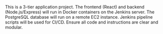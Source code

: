 <!-- Use this file to provide workspace-specific custom instructions to Copilot. For more details, visit https://code.visualstudio.com/docs/copilot/copilot-customization#_use-a-githubcopilotinstructionsmd-file -->

This is a 3-tier application project. The frontend (React) and backend (Node.js/Express) will run in Docker containers on the Jenkins server. The PostgreSQL database will run on a remote EC2 instance. Jenkins pipeline scripts will be used for CI/CD. Ensure all code and instructions are clear and modular.
